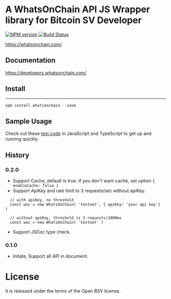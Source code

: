 # A WhatsOnChain API JS Wrapper library for Bitcoin SV Developer

[![NPM version](http://img.shields.io/npm/v/whatsonchain.svg)](https://www.npmjs.org/package/whatsonchain)
[![Build Status](https://secure.travis-ci.org/baryon/whatsonchain.png)](http://travis-ci.org/baryon/whatsonchain)

https://whatsonchain.com/

## Documentation

https://developers.whatsonchain.com/

## Install

---

```javascript
npm install whatsonchain --save
```

## Sample Usage

Check out these [test code](https://github.com/baryon/whatsonchain/tree/master/test) in JavaScript and TypeScript to get up and running quickly.

## History

### 0.2.0
- Support Cache, default is true. if you don't want cache, set option `{ enableCache: false }`
- Support ApiKey and rate limit to 3 requests/sec without apiKey.
```
  // with apiKey, no threshold
  const woc = new WhatsOnChain( 'testnet', { apiKey: 'your api key'}  )
```
```
  // without apiKey, threshold is 3 requests/1000ms
  const woc = new WhatsOnChain( 'testnet' )
```
- Support JSDoc type check.

### 0.1.0
- Initate, Support all API in document.

# License

It is released under the terms of the Open BSV license.
